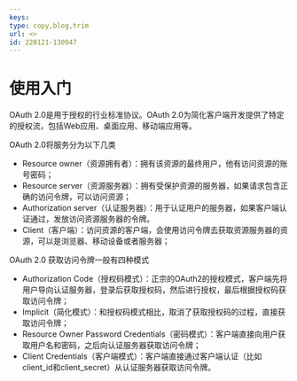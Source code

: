 ```yaml
---
keys: 
type: copy,blog,trim
url: <>
id: 220121-130947
---
```


# 使用入门

OAuth 2.0是用于授权的行业标准协议。OAuth 2.0为简化客户端开发提供了特定的授权流，包括Web应用、桌面应用、移动端应用等。

OAuth 2.0将服务分为以下几类

   - Resource owner（资源拥有者）：拥有该资源的最终用户，他有访问资源的账号密码；
   - Resource server（资源服务器）：拥有受保护资源的服务器，如果请求包含正确的访问令牌，可以访问资源；
   - Authorization server（认证服务器）：用于认证用户的服务器，如果客户端认证通过，发放访问资源服务器的令牌。
   - Client（客户端）：访问资源的客户端，会使用访问令牌去获取资源服务器的资源，可以是浏览器、移动设备或者服务器；

OAuth 2.0 获取访问令牌一般有四种模式

   - Authorization Code（授权码模式）：正宗的OAuth2的授权模式，客户端先将用户导向认证服务器，登录后获取授权码，然后进行授权，最后根据授权码获取访问令牌；
   - Implicit（简化模式）：和授权码模式相比，取消了获取授权码的过程，直接获取访问令牌；
   - Resource Owner Password Credentials（密码模式）：客户端直接向用户获取用户名和密码，之后向认证服务器获取访问令牌；
   - Client Credentials（客户端模式）：客户端直接通过客户端认证（比如client_id和client_secret）从认证服务器获取访问令牌。

